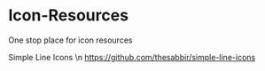 # Icon-Resources
One stop place for icon resources

Simple Line Icons \n
https://github.com/thesabbir/simple-line-icons

